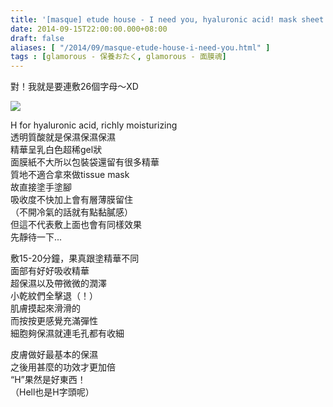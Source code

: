 ```yaml
---
title: '[masque] etude house - I need you, hyaluronic acid! mask sheet'
date: 2014-09-15T22:00:00.000+08:00
draft: false
aliases: [ "/2014/09/masque-etude-house-i-need-you.html" ]
tags : [glamorous - 保養おたく, glamorous - 面膜魂]
---
```


對！我就是要連敷26個字母～XD  

[![](https://4.bp.blogspot.com/-FH7BxGBZWds/XExs5DsvepI/AAAAAAAAG6c/cvpSiWrJ8WsH5LJC0nsLr_314gq28J33QCLcBGAs/s640/14874111296_3f40a80896_z.jpg)](https://4.bp.blogspot.com/-FH7BxGBZWds/XExs5DsvepI/AAAAAAAAG6c/cvpSiWrJ8WsH5LJC0nsLr_314gq28J33QCLcBGAs/s1600/14874111296_3f40a80896_z.jpg)

H for hyaluronic acid, richly moisturizing  
透明質酸就是保濕保濕保濕  
精華呈乳白色超稀gel狀  
面膜紙不大所以包裝袋還留有很多精華  
質地不適合拿來做tissue mask  
故直接塗手塗腳  
吸收度不快加上會有層薄膜留住  
（不開冷氣的話就有點黏膩感）  
但這不代表敷上面也會有同樣效果  
先靜待一下...  
  
敷15-20分鐘，果真跟塗精華不同  
面部有好好吸收精華  
超保濕以及帶微微的潤澤  
小乾紋們全擊退（！）  
肌膚摸起來滑滑的  
而按按更感覺充滿彈性  
細胞夠保濕就連毛孔都有收細  
  
皮膚做好最基本的保濕  
之後用甚麼的功效才更加倍  
“H”果然是好東西！  
（Hell也是H字頭呢）